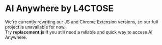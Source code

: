 # AI Anywhere by L4CTOSE
We're currently rewriting our JS and Chrome Extension versions, so our full project is unavailable for now.. </br>
Try **replacement.js** if you still need a reliable and quick way to access AI Anywhere.

